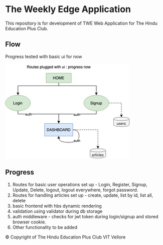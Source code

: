 # The Weekly Edge Application

This repository is for development of TWE Web Application for The Hindu Education Plus Club. 

## Flow

Progress tested with basic ui for now

![PROGRESS](imgaes/../images/backendProgress.png)

## Progress

1. Routes for basic user operations set up - Login, Register, Signup, Update, Delete, logout, logout everywhere, forgot password.
2. Routes for handling articles set up - create, update, list by id, list all, delete
3. basic frontend with hbs dynamic rendering
4. validation using validator during db storage
5. auth middleware - checks for jwt token during login/signup and stored browser cookie.
6. Other functionality to be added

&copy;
Copyright of The Hindu Education Plus Club VIT Vellore